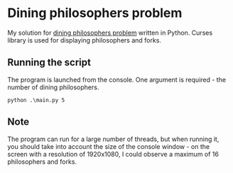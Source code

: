 # Dining philosophers problem
My solution for [dining philosophers problem](https://en.wikipedia.org/wiki/Dining_philosophers_problem) written in Python. 
Curses library is used for displaying philosophers and forks.

## Running the script

The program is launched from the console. One argument is required - the number of dining philosophers. 

```
python .\main.py 5
```

## Note

The program can run for a large number of threads, but when running it, you should take into account the size of the console window - on the screen
with a resolution of 1920x1080, I could observe a maximum of 16 philosophers and forks.
